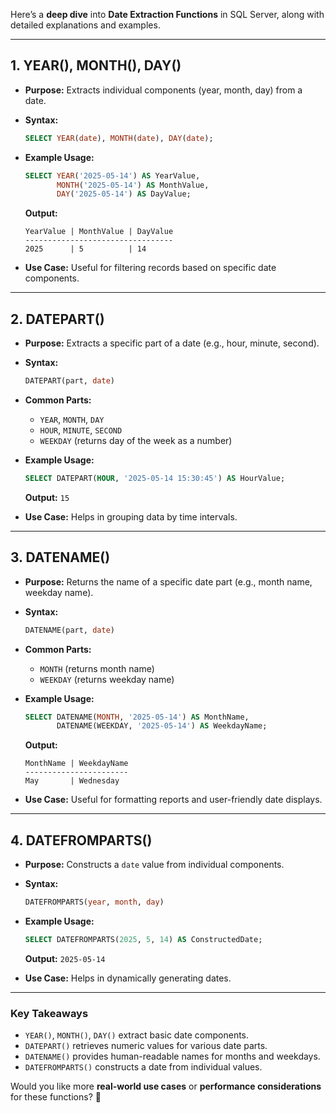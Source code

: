 Here’s a **deep dive** into **Date Extraction Functions** in SQL Server, along with detailed explanations and examples.

---

## **1. YEAR(), MONTH(), DAY()**
- **Purpose:** Extracts individual components (year, month, day) from a date.
- **Syntax:**
  ```sql
  SELECT YEAR(date), MONTH(date), DAY(date);
  ```
- **Example Usage:**
  ```sql
  SELECT YEAR('2025-05-14') AS YearValue,
         MONTH('2025-05-14') AS MonthValue,
         DAY('2025-05-14') AS DayValue;
  ```
  **Output:**  
  ```
  YearValue | MonthValue | DayValue
  ---------------------------------
  2025      | 5          | 14
  ```

- **Use Case:** Useful for filtering records based on specific date components.

---

## **2. DATEPART()**
- **Purpose:** Extracts a specific part of a date (e.g., hour, minute, second).
- **Syntax:**
  ```sql
  DATEPART(part, date)
  ```
- **Common Parts:**
  - `YEAR`, `MONTH`, `DAY`
  - `HOUR`, `MINUTE`, `SECOND`
  - `WEEKDAY` (returns day of the week as a number)
- **Example Usage:**
  ```sql
  SELECT DATEPART(HOUR, '2025-05-14 15:30:45') AS HourValue;
  ```
  **Output:** `15`

- **Use Case:** Helps in grouping data by time intervals.

---

## **3. DATENAME()**
- **Purpose:** Returns the name of a specific date part (e.g., month name, weekday name).
- **Syntax:**
  ```sql
  DATENAME(part, date)
  ```
- **Common Parts:**
  - `MONTH` (returns month name)
  - `WEEKDAY` (returns weekday name)
- **Example Usage:**
  ```sql
  SELECT DATENAME(MONTH, '2025-05-14') AS MonthName,
         DATENAME(WEEKDAY, '2025-05-14') AS WeekdayName;
  ```
  **Output:**  
  ```
  MonthName | WeekdayName
  -----------------------
  May       | Wednesday
  ```

- **Use Case:** Useful for formatting reports and user-friendly date displays.

---

## **4. DATEFROMPARTS()**
- **Purpose:** Constructs a `date` value from individual components.
- **Syntax:**
  ```sql
  DATEFROMPARTS(year, month, day)
  ```
- **Example Usage:**
  ```sql
  SELECT DATEFROMPARTS(2025, 5, 14) AS ConstructedDate;
  ```
  **Output:** `2025-05-14`

- **Use Case:** Helps in dynamically generating dates.

---

### **Key Takeaways**
- `YEAR()`, `MONTH()`, `DAY()` extract basic date components.
- `DATEPART()` retrieves numeric values for various date parts.
- `DATENAME()` provides human-readable names for months and weekdays.
- `DATEFROMPARTS()` constructs a date from individual values.

Would you like more **real-world use cases** or **performance considerations** for these functions? 🚀